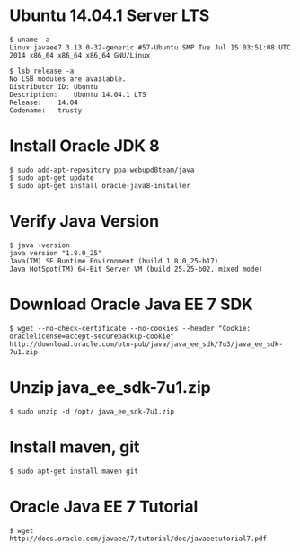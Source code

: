 # Ubuntu 14.04.1 Server LTS
```
$ uname -a
Linux javaee7 3.13.0-32-generic #57-Ubuntu SMP Tue Jul 15 03:51:08 UTC 2014 x86_64 x86_64 x86_64 GNU/Linux
```

```
$ lsb_release -a
No LSB modules are available.
Distributor ID:	Ubuntu
Description:	Ubuntu 14.04.1 LTS
Release:	14.04
Codename:	trusty
```

# Install Oracle JDK 8
```
$ sudo add-apt-repository ppa:webupd8team/java
$ sudo apt-get update
$ sudo apt-get install oracle-java8-installer
```

# Verify Java Version
```
$ java -version
java version "1.8.0_25"
Java(TM) SE Runtime Environment (build 1.8.0_25-b17)
Java HotSpot(TM) 64-Bit Server VM (build 25.25-b02, mixed mode)
```
# Download Oracle Java EE 7 SDK
```
$ wget --no-check-certificate --no-cookies --header "Cookie: oraclelicense=accept-securebackup-cookie" http://download.oracle.com/otn-pub/java/java_ee_sdk/7u3/java_ee_sdk-7u1.zip
```
# Unzip java_ee_sdk-7u1.zip
```
$ sudo unzip -d /opt/ java_ee_sdk-7u1.zip
```
# Install maven, git
```
$ sudo apt-get install maven git
```

# Oracle Java EE 7 Tutorial
```
$ wget http://docs.oracle.com/javaee/7/tutorial/doc/javaeetutorial7.pdf
```
